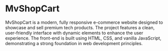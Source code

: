 # MvShopCart
MvShopCart is a modern, fully responsive e-commerce website designed to showcase and sell premium tech products. The project features a clean, user-friendly interface with dynamic elements to enhance the user experience. The front-end is built using HTML, CSS, and vanilla JavaScript, demonstrating a strong foundation in web development principles.
